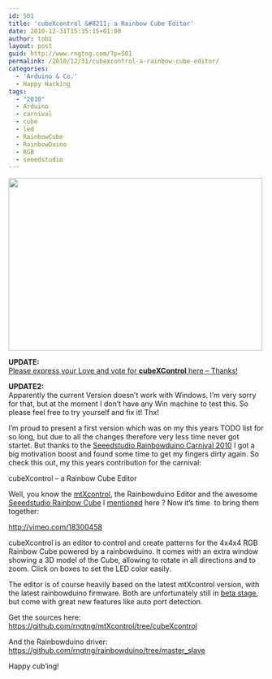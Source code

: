 ```yaml
---
id: 501
title: 'cubeXcontrol &#8211; a Rainbow Cube Editor'
date: 2010-12-31T15:35:15+01:00
author: tobi
layout: post
guid: http://www.rngtng.com/?p=501
permalink: /2010/12/31/cubexcontrol-a-rainbow-cube-editor/
categories:
  - 'Arduino & Co.'
  - Happy Hacking
tags:
  - "2010"
  - Arduino
  - carnival
  - cube
  - led
  - RainbowCube
  - RainbowDuino
  - RGB
  - seeedstudio
---
```

<img src="http://www.rngtng.com/files/2010/12/cube.jpg" alt="" width="500" height="340" class="aligncenter size-full wp-image-504" srcset="http://www.rngtng.com/files/2010/12/cube.jpg 500w, http://www.rngtng.com/files/2010/12/cube-300x204.jpg 300w" sizes="(max-width: 500px) 100vw, 500px" />

**UPDATE:**  
[Please express your Love and vote for **cubeXControl** here &#8211; Thanks!](http://www.seeedstudio.com/blog/2011/01/14/rainbowduino-carnival-2010-vote-now/)

**UPDATE2:**  
Apparently the current Version doesn&#8217;t work with Windows. I&#8217;m very sorry for that, but at the moment I don&#8217;t have any Win machine to test this. So please feel free to try yourself and fix it! Thx!

I&#8217;m proud to present a first version which was on my this years TODO list for so long, but due to all the changes therefore very less time never got startet. But thanks to the [Seeedstudio Rainbowduino Carnival 2010](http://www.seeedstudio.com/blog/2010/10/28/rainbowduino-carnival-2010-launched/) I got a big motivation boost and found some time to get my fingers dirty again. So check this out, my this years contribution for the carnival:

cubeXcontrol &#8211; a Rainbow Cube Editor

Well, you know the [mtXcontrol](http://www.rngtng.com/mtXcontrol), the Rainbowduino Editor and the awesome [Seeedstudio Rainbow Cube](http://www.seeedstudio.com/depot/rainbow-cube-kit-rgb-4x4x4-rainbowduino-compatible-p-596.html) I [mentioned](http://www.rngtng.com/2010/03/08/rainbow-cube-here-it-is/) here ? Now it&#8217;s time  to bring them together:

<http://vimeo.com/18300458>

cubeXcontrol is an editor to control and create patterns for the 4x4x4 RGB Rainbow Cube powered by a rainbowduino. It comes with an extra window showing a 3D model of the Cube, allowing to rotate in all directions and to zoom. Click on boxes to set the LED color easily.

The editor is of course heavily based on the latest mtXcontrol version, with the latest rainbowduino firmware. Both are unfortunately still in [beta stage](http://www.rngtng.com/2010/09/05/mtxcontrol-sneak-preview-rainbowduino-beta-library-master-and-slave/), but come with great new features like auto port detection. 

Get the sources here:  
<https://github.com/rngtng/mtXcontrol/tree/cubeXcontrol>

And the Rainbowduino driver:  
<https://github.com/rngtng/rainbowduino/tree/master_slave>

Happy cub&#8217;ing!